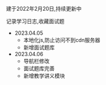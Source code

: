 建于2022年2月20日,持续更新中

记录学习日志,收藏面试题

- 2023.04.05
  - 本地化js,防止访问不到cdn服务器
  - 新增面试题库
- 2023.04.06
  - 导航栏修改
  - 面试题库完善  
  - 新增教学讲义模块
  

